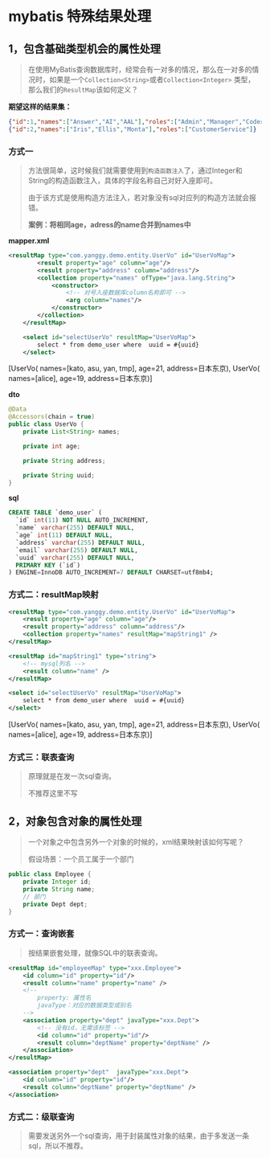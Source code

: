 # mybatis 特殊结果处理

## 1，包含基础类型机会的属性处理

>   在使用MyBatis查询数据库时，经常会有一对多的情况，那么在一对多的情况时，如果是一个`Collection<String>`或者`Collection<Integer>` 类型，那么我们的`ResultMap`该如何定义？

**期望这样的结果集：**

```json
{"id":1,"names":["Answer","AI","AAL"],"roles":["Admin","Manager","Coder"]}
{"id":2,"names":["Iris","Ellis","Monta"],"roles":["CustomerService"]}
```

### 方式一

>   方法很简单，这时候我们就需要使用到`构造函数注入`了，通过Integer和String的构造函数注入，具体的字段名称自己对好入座即可。
>
>   由于该方式是使用构造方法注入，若对象没有sql对应列的构造方法就会报错。
>
>   **案例：将相同age，adress的name合并到names中**

**mapper.xml**

```xml
<resultMap type="com.yanggy.demo.entity.UserVo" id="UserVoMap">
        <result property="age" column="age"/>
        <result property="address" column="address"/>
        <collection property="names" ofType="java.lang.String">
            <constructor>
                <!-- 对号入座数据库column名称即可 -->
                <arg column="names"/>
            </constructor>
        </collection>
    </resultMap>

    <select id="selectUserVo" resultMap="UserVoMap">
        select * from demo_user where  uuid = #{uuid}
    </select>
```

[UserVo( names=[kato, asu, yan, tmp], age=21, address=日本东京), UserVo( names=[alice], age=19, address=日本东京)]

**dto**

```java
@Data
@Accessors(chain = true)
public class UserVo {
    private List<String> names;

    private int age;

    private String address;

    private String uuid;
}
```



**sql**

```sql
CREATE TABLE `demo_user` (
  `id` int(11) NOT NULL AUTO_INCREMENT,
  `name` varchar(255) DEFAULT NULL,
  `age` int(11) DEFAULT NULL,
  `address` varchar(255) DEFAULT NULL,
  `email` varchar(255) DEFAULT NULL,
  `uuid` varchar(255) DEFAULT NULL,
  PRIMARY KEY (`id`)
) ENGINE=InnoDB AUTO_INCREMENT=7 DEFAULT CHARSET=utf8mb4;
```



### 方式二：resultMap映射

```xml
<resultMap type="com.yanggy.demo.entity.UserVo" id="UserVoMap">
    <result property="age" column="age"/>
    <result property="address" column="address"/>
    <collection property="names" resultMap="mapString1" />
</resultMap>

<resultMap id="mapString1" type="string">
    <!-- mysql列名 -->
    <result column="name" />
</resultMap>

<select id="selectUserVo" resultMap="UserVoMap">
    select * from demo_user where  uuid = #{uuid}
</select>
```

[UserVo( names=[kato, asu, yan, tmp], age=21, address=日本东京), UserVo( names=[alice], age=19, address=日本东京)]



### 方式三：联表查询

>   原理就是在发一次sql查询。
>
>   不推荐这里不写

## 2，对象包含对象的属性处理

>   一个对象之中包含另外一个对象的时候的，xml结果映射该如何写呢？
>
>   假设场景：一个员工属于一个部门

```java
public class Employee {
    private Integer id;
    private String name;
    // 部门
    private Dept dept;
}
```

### 方式一：查询嵌套

>   按结果嵌套处理，就像SQL中的联表查询。

```xml
<resultMap id="employeeMap" type="xxx.Employee">
	<id column="id" property="id"/>
    <result column="name" property="name" />
    <!-- 
		property: 属性名
		javaType：对应的数据类型或别名
	-->
    <association property="dept" javaType="xxx.Dept">
        <!-- 没有id，无需该标签 -->
        <id column="id" property="id"/>
        <result column="deptName" property="deptName" />
    </association>
</resultMap>

<association property="dept"  javaType="xxx.Dept">
	<id column="id" property="id"/>
    <result column="deptName" property="deptName" />
</association>	
```



### 方式二：级联查询

>   需要发送另外一个sql查询，用于封装属性对象的结果，由于多发送一条sql，所以不推荐。